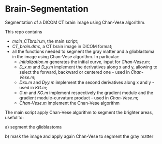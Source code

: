 # Brain-Segmentation
Segmentation of a DICOM CT brain image using Chan-Vese algorithm.

This repo contains 
- _main_CTbrain.m_, the main script;
- _CT_brain.dmc_, a CT brain image in DICOM format;
- all the functions needed to segment the gray matter and a glioblastoma in the image using Chan-Vese algorithm.
     In particular:
     - _initialization.m_ generates the initial curve, input for _Chan-Vese.m_;
     - _D_x.m_ and _D_y.m_ implement the derivatives along x and y, allowing to select the forward, backward or centered one - used in _Chan-Vese.m_;
     - _Dxx.m_ and _Dyy.m_ implement the second derivatives along x and y - used in _KG.m_;
     - _G.m_ and _KG.m_ implement respectively the gradient module and the gradient module-curvature product - used in _Chan-Vese.m_;
     - _Chan-Vese.m_ implement the Chan-Vese algorithm

The main script apply Chan-Vese algorithm to segment the brighter areas, useful to:

 a) segment the glioblastoma
 
 b) mask the image and apply again Chan-Vese to segment the gray matter

